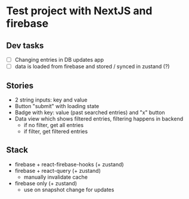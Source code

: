 # Test project with NextJS and firebase

## Dev tasks

- [ ] Changing entries in DB updates app
- [ ] data is loaded from firebase and stored / synced in zustand (?)

## Stories

- 2 string inputs: key and value
- Button "submit" with loading state
- Badge with key: value (past searched entries) and "x" button
- Data view which shows filtered entries, filtering happens in backend
  - if no filter, get all entries
  - if filter, get filtered entries

## Stack

- firebase + react-firebase-hooks (+ zustand)
- firebase + react-query (+ zustand)
  - manually invalidate cache
- firebase only (+ zustand)
  - use on snapshot change for updates